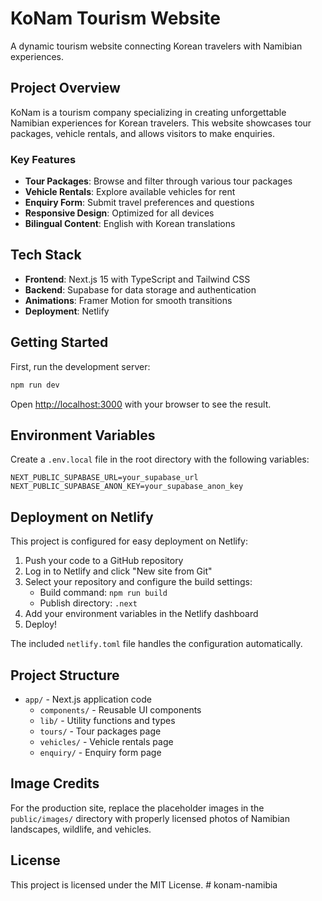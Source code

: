 # KoNam Tourism Website

A dynamic tourism website connecting Korean travelers with Namibian experiences.

## Project Overview

KoNam is a tourism company specializing in creating unforgettable Namibian experiences for Korean travelers. This website showcases tour packages, vehicle rentals, and allows visitors to make enquiries.

### Key Features

- **Tour Packages**: Browse and filter through various tour packages
- **Vehicle Rentals**: Explore available vehicles for rent
- **Enquiry Form**: Submit travel preferences and questions
- **Responsive Design**: Optimized for all devices
- **Bilingual Content**: English with Korean translations

## Tech Stack

- **Frontend**: Next.js 15 with TypeScript and Tailwind CSS
- **Backend**: Supabase for data storage and authentication
- **Animations**: Framer Motion for smooth transitions
- **Deployment**: Netlify

## Getting Started

First, run the development server:

```bash
npm run dev
```

Open [http://localhost:3000](http://localhost:3000) with your browser to see the result.

## Environment Variables

Create a `.env.local` file in the root directory with the following variables:

```
NEXT_PUBLIC_SUPABASE_URL=your_supabase_url
NEXT_PUBLIC_SUPABASE_ANON_KEY=your_supabase_anon_key
```

## Deployment on Netlify

This project is configured for easy deployment on Netlify:

1. Push your code to a GitHub repository
2. Log in to Netlify and click "New site from Git"
3. Select your repository and configure the build settings:
   - Build command: `npm run build`
   - Publish directory: `.next`
4. Add your environment variables in the Netlify dashboard
5. Deploy!

The included `netlify.toml` file handles the configuration automatically.

## Project Structure

- `app/` - Next.js application code
  - `components/` - Reusable UI components
  - `lib/` - Utility functions and types
  - `tours/` - Tour packages page
  - `vehicles/` - Vehicle rentals page
  - `enquiry/` - Enquiry form page

## Image Credits

For the production site, replace the placeholder images in the `public/images/` directory with properly licensed photos of Namibian landscapes, wildlife, and vehicles.

## License

This project is licensed under the MIT License.
#   k o n a m - n a m i b i a  
 